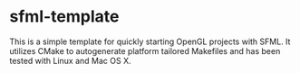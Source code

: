 # sfml-template

This is a simple template for quickly starting OpenGL projects with SFML. It
utilizes CMake to autogenerate platform tailored Makefiles and has been tested
with Linux and Mac OS X.
